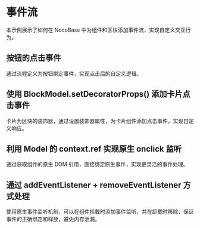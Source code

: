 # 事件流

本示例展示了如何在 NocoBase 中为组件和区块添加事件流，实现自定义交互行为。

## 按钮的点击事件

通过流程定义为按钮绑定事件，实现点击后的自定义逻辑。

<code src="./index.tsx"></code>

## 使用 BlockModel.setDecoratorProps() 添加卡片点击事件

卡片为区块的装饰器，通过设置装饰器属性，为卡片组件添加点击事件，实现自定义响应。

<code src="./block-model.tsx"></code>

## 利用 Model 的 context.ref 实现原生 onclick 监听

通过获取组件的原生 DOM 引用，直接绑定原生事件，实现更灵活的事件处理。

<code src="./context-ref.tsx"></code>

## 通过 addEventListener + removeEventListener 方式处理

使用原生事件监听机制，可以在组件挂载时添加事件监听，并在卸载时移除，保证事件的正确绑定和释放，避免内存泄漏。

<code src="./event-listener.tsx"></code>
